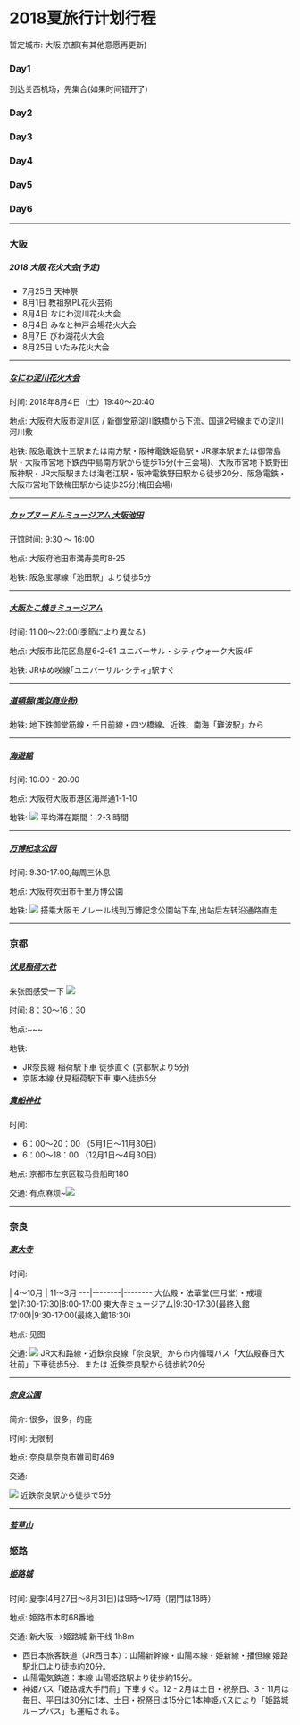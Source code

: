 2018夏旅行计划行程
====

暂定城市: 大阪 京都(有其他意愿再更新)


### Day1
到达关西机场，先集合(如果时间错开了)

### Day2

### Day3

### Day4

### Day5

### Day6


***
### 大阪

##### 2018 大阪 花火大会(予定)

* 7月25日    天神祭
* 8月1日     教祖祭PL花火芸術
* 8月4日     なにわ淀川花火大会
* 8月4日     みなと神戸会場花火大会
* 8月7日     びわ湖花火大会
* 8月25日    いたみ花火大会


***
##### [なにわ淀川花火大会](https://hanabi.walkerplus.com/detail/ar0727e00982/)

时间: 2018年8月4日（土）19:40～20:40

地点: 大阪府大阪市淀川区 / 新御堂筋淀川鉄橋から下流、国道2号線までの淀川河川敷

地铁: 阪急電鉄十三駅または南方駅・阪神電鉄姫島駅・JR塚本駅または御幣島駅・大阪市営地下鉄西中島南方駅から徒歩15分(十三会場)、大阪市営地下鉄野田阪神駅・JR大阪駅または海老江駅・阪神電鉄野田駅から徒歩20分、阪急電鉄・大阪市営地下鉄梅田駅から徒歩25分(梅田会場)
***

##### [カップヌードルミュージアム 大阪池田](https://www.cupnoodles-museum.jp/ja/osaka_ikeda/guide/access/)
开馆时间: 9:30 ～ 16:00

地点:  大阪府池田市満寿美町8-25

地铁: 阪急宝塚線「池田駅」より徒歩5分

***
##### [大阪たこ焼きミュージアム](https://osaka-info.jp/page/osaka-takoyaki-museum)
时间: 11:00～22:00(季節により異なる)

地点: 大阪市此花区島屋6-2-61 ユニバーサル・シティウォーク大阪4F

地铁: JRゆめ咲線｢ユニバーサル･シティ｣駅すぐ

***
##### [道頓堀(类似商业街)](https://www.tripadvisor.jp/Attraction_Review-g298566-d325333-Reviews-Dotonbori-Osaka_Osaka_Prefecture_Kinki.html)


地铁: 地下鉄御堂筋線・千日前線・四ツ橋線、近鉄、南海「難波駅」から
***

##### [海遊館](http://www.kaiyukan.com/language/chinese_traditional)

时间: 10:00 - 20:00

地点: 大阪府大阪市港区海岸通1-1-10

地铁: ![](http://www.kaiyukan.com/language/chinese_traditional/images/emap-t2.png)
平均滞在期間： 2-3 時間
***
##### [万博纪念公园](http://www.expo70-park.jp/)

时间: 9:30-17:00,每周三休息

地点: 大阪府吹田市千里万博公園

地铁: ![](http://www.expo70-park.jp/sys/wp-content/uploads/img_acc_pic102.jpg)
搭乘大阪モノレール线到万博記念公園站下车,出站后左转沿通路直走

***
### 京都


##### [伏見稲荷大社](http://inari.jp/)
来张图感受一下 ![](http://new-cloudfront.zekkei-japan.jp/images/spots/aflo_AXHA019206.jpg)

时间: 8：30～16：30

地点:~~~

地铁: 
* JR奈良線 稲荷駅下車 徒歩直ぐ (京都駅より5分)
* 京阪本線 伏見稲荷駅下車 東へ徒歩5分

##### [貴船神社](http://kifunejinja.jp/)

时间: 

* 6：00～20：00 （5月1日～11月30日）
* 6：00～18：00 （12月1日～4月30日）

地点: 京都市左京区鞍马贵船町180

交通: 有点麻烦~![](http://kifunejinja.jp/access/images/kyoto/plan1.gif) 


***

### 奈良
##### [東大寺](http://www.todaiji.or.jp/)

时间:

   | 4～10月 | 11～3月
---|--------|--------
大仏殿・法華堂(三月堂)・戒壇堂|7:30-17:30|8:00-17:00
東大寺ミュージアム|9:30-17:30(最終入館17:00)|9:30-17:00(最終入館16:30)


地点: 见图

交通: ![](http://www.todaiji.or.jp/contents/access/images/map.gif)
JR大和路線・近鉄奈良線「奈良駅」から市内循環バス「大仏殿春日大社前」下車徒歩5分、または
近鉄奈良駅から徒歩約20分


***

##### [奈良公園](http://nara-park.com/)

简介: 很多，很多，的鹿

时间: 无限制

地点:
奈良県奈良市雑司町469

交通:

![](http://nara-park.com/wp-content/uploads/2017/03/img_route01.jpg)
近鉄奈良駅から徒歩で5分
***

##### [若草山]()
### 姬路

##### [姫路城](http://www.city.himeji.lg.jp/guide/castle/information.html)

时间: 夏季(4月27日～8月31日)は9時～17時（閉門は18時）

地点: 姫路市本町68番地

交通: 
新大阪-->姬路城 新干线 1h8m
* 西日本旅客鉄道（JR西日本）：山陽新幹線・山陽本線・姫新線・播但線 姫路駅北口より徒歩約20分。
* 山陽電気鉄道：本線 山陽姫路駅より徒歩約15分。
* 神姫バス「姫路城大手門前」下車すぐ。12 - 2月は土日・祝祭日、3 - 11月は毎日、平日は30分に1本、土日・祝祭日は15分に1本神姫バスにより「姫路城ループバス」も運転される。